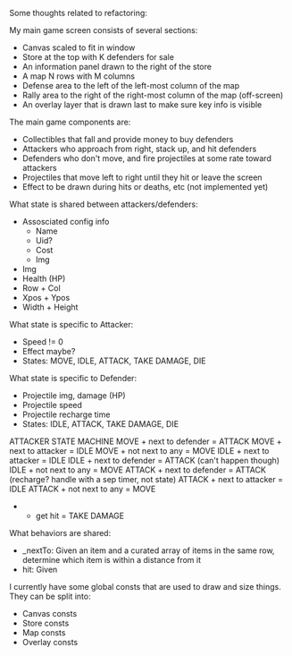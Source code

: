 Some thoughts related to refactoring:

My main game screen consists of several sections:
 *  Canvas scaled to fit in window
 *  Store at the top with K defenders for sale
 *  An information panel drawn to the right of the store
 *  A map N rows with M columns
 *  Defense area to the left of the left-most column of the map
 *  Rally area to the right of the right-most column of the map (off-screen)
 *  An overlay layer that is drawn last to make sure key info is visible

The main game components are:
 *  Collectibles that fall and provide money to buy defenders
 *  Attackers who approach from right, stack up, and hit defenders
 *  Defenders who don't move, and fire projectiles at some rate toward attackers
 *  Projectiles that move left to right until they hit or leave the screen
 *  Effect to be drawn during hits or deaths, etc (not implemented yet)

What state is shared between attackers/defenders:
 *  Assosciated config info
     *  Name
     *  Uid?
     *  Cost
     *  Img
 *  Img
 *  Health (HP)
 *  Row + Col
 *  Xpos + Ypos
 *  Width + Height

What state is specific to Attacker:
 *  Speed != 0
 *  Effect maybe?
 *  States: MOVE, IDLE, ATTACK, TAKE DAMAGE, DIE

What state is specific to Defender:
 *  Projectile img, damage (HP)
 *  Projectile speed
 *  Projectile recharge time
 *  States: IDLE, ATTACK, TAKE DAMAGE, DIE

ATTACKER STATE MACHINE
MOVE + next to defender = ATTACK
MOVE + next to attacker = IDLE
MOVE + not next to any = MOVE
IDLE + next to attacker = IDLE
IDLE + next to defender = ATTACK (can't happen though)
IDLE + not next to any = MOVE
ATTACK + next to defender = ATTACK (recharge? handle with a sep timer, not state)
ATTACK + next to attacker = IDLE
ATTACK + not next to any = MOVE
  *  +  get hit = TAKE DAMAGE

What behaviors are shared:
 *  _nextTo: Given an item and a curated array of items in the same row,
    determine which item is within a distance from it
 *  hit: Given 

I currently have some global consts that are used to draw and size things. They
can be split into:

* Canvas consts
* Store consts
* Map consts
* Overlay consts

